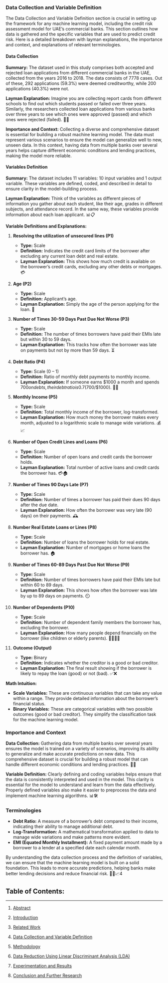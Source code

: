 ### Data Collection and Variable Definition

The Data Collection and Variable Definition section is crucial in setting up the framework for any machine learning model, including the credit risk assessment model for UAE’s commercial banks. This section outlines how data is gathered and the specific variables that are used to predict credit risk. Here is a detailed breakdown with layman explanations, the importance and context, and explanations of relevant terminologies.

#### Data Collection

**Summary:**
The dataset used in this study comprises both accepted and rejected loan applications from different commercial banks in the UAE, collected from the years 2016 to 2018. The data consists of 7778 cases. Out of these, 292 applications (59.3%) were deemed creditworthy, while 200 applications (40.3%) were not.

**Layman Explanation:**
Imagine you are collecting report cards from different schools to find out which students passed or failed over three years. Similarly, the researchers collected loan applications from various banks over three years to see which ones were approved (passed) and which ones were rejected (failed). 📄🏦

**Importance and Context:**
Collecting a diverse and comprehensive dataset is essential for building a robust machine learning model. The data must represent various scenarios to ensure the model can generalize well to new, unseen data. In this context, having data from multiple banks over several years helps capture different economic conditions and lending practices, making the model more reliable.

#### Variables Definition

**Summary:**
The dataset includes 11 variables: 10 input variables and 1 output variable. These variables are defined, coded, and described in detail to ensure clarity in the model-building process.

**Layman Explanation:**
Think of the variables as different pieces of information you gather about each student, like their age, grades in different subjects, and attendance record. In the same way, these variables provide information about each loan applicant. 📊📋

**Variable Definitions and Explanations:**

1. **Resolving the utilization of unsecured lines (P1)**
   - **Type:** Scale
   - **Definition:** Indicates the credit card limits of the borrower after excluding any current loan debt and real estate.
   - **Layman Explanation:** This shows how much credit is available on the borrower’s credit cards, excluding any other debts or mortgages. 💳

2. **Age (P2)**
   - **Type:** Scale
   - **Definition:** Applicant’s age.
   - **Layman Explanation:** Simply the age of the person applying for the loan. 🎂

3. **Number of Times 30-59 Days Past Due Not Worse (P3)**
   - **Type:** Scale
   - **Definition:** The number of times borrowers have paid their EMIs late but within 30 to 59 days.
   - **Layman Explanation:** This tracks how often the borrower was late on payments but not by more than 59 days. ⏳

4. **Debt Ratio (P4)**
   - **Type:** Scale (0 – 1)
   - **Definition:** Ratio of monthly debt payments to monthly income.
   - **Layman Explanation:** If someone earns $1000 a month and spends $700 on debts, their debt ratio is 0.7 ($700/$1000). 💸➗

5. **Monthly Income (P5)**
   - **Type:** Scale
   - **Definition:** Total monthly income of the borrower, log-transformed.
   - **Layman Explanation:** How much money the borrower makes every month, adjusted to a logarithmic scale to manage wide variations. 💰📈

6. **Number of Open Credit Lines and Loans (P6)**
   - **Type:** Scale
   - **Definition:** Number of open loans and credit cards the borrower holds.
   - **Layman Explanation:** Total number of active loans and credit cards the borrower has. 💳🏠

7. **Number of Times 90 Days Late (P7)**
   - **Type:** Scale
   - **Definition:** Number of times a borrower has paid their dues 90 days after the due date.
   - **Layman Explanation:** How often the borrower was very late (90 days) on their payments. 🕰️

8. **Number Real Estate Loans or Lines (P8)**
   - **Type:** Scale
   - **Definition:** Number of loans the borrower holds for real estate.
   - **Layman Explanation:** Number of mortgages or home loans the borrower has. 🏠

9. **Number of Times 60-89 Days Past Due Not Worse (P9)**
   - **Type:** Scale
   - **Definition:** Number of times borrowers have paid their EMIs late but within 60 to 89 days.
   - **Layman Explanation:** This shows how often the borrower was late by up to 89 days on payments. ⏲️

10. **Number of Dependents (P10)**
    - **Type:** Scale
    - **Definition:** Number of dependent family members the borrower has, excluding the borrower.
    - **Layman Explanation:** How many people depend financially on the borrower (like children or elderly parents). 👨‍👩‍👧‍👦

11. **Outcome (Output)**
    - **Type:** Binary
    - **Definition:** Indicates whether the creditor is a good or bad creditor.
    - **Layman Explanation:** The final result showing if the borrower is likely to repay the loan (good) or not (bad). ✅❌

**Math Intuition:**

- **Scale Variables:** These are continuous variables that can take any value within a range. They provide detailed information about the borrower’s financial status.
- **Binary Variables:** These are categorical variables with two possible outcomes (good or bad creditor). They simplify the classification task for the machine learning model.

### Importance and Context

**Data Collection:**
Gathering data from multiple banks over several years ensures the model is trained on a variety of scenarios, improving its ability to generalize and make accurate predictions on new data. This comprehensive dataset is crucial for building a robust model that can handle different economic conditions and lending practices. 📅🏦

**Variable Definition:**
Clearly defining and coding variables helps ensure that the data is consistently interpreted and used in the model. This clarity is essential for the model to understand and learn from the data effectively. Properly defined variables also make it easier to preprocess the data and implement machine learning algorithms. 📊🛠️

### Terminologies

- **Debt Ratio:** A measure of a borrower’s debt compared to their income, indicating their ability to manage additional debt.
- **Log-Transformation:** A mathematical transformation applied to data to manage wide variations and make patterns more evident.
- **EMI (Equated Monthly Installment):** A fixed payment amount made by a borrower to a lender at a specified date each calendar month.

By understanding the data collection process and the definition of variables, we can ensure that the machine learning model is built on a solid foundation. This leads to more accurate predictions, helping banks make better lending decisions and reduce financial risk. 🏦🤖📈4

## **Table of Contents:**
---
1. [Abstract](https://github.com/aditya-saxena-7/Credit-Risk-Assessment-Model-for-UAE-s-Commercial-Banks-A-Machine-Learning-Approach)
   
2. [Introduction](https://github.com/aditya-saxena-7/Credit-Risk-Assessment-Model-for-UAE-s-Commercial-Banks-A-Machine-Learning-Approach/blob/main/Introduction.md) 

4. [Related Work](https://github.com/aditya-saxena-7/Credit-Risk-Assessment-Model-for-UAE-s-Commercial-Banks-A-Machine-Learning-Approach/blob/main/Related%20Work.md) 

5. [Data Collection and Variable Definition](https://github.com/aditya-saxena-7/Credit-Risk-Assessment-Model-for-UAE-s-Commercial-Banks-A-Machine-Learning-Approach/blob/main/Data%20Collection%20and%20Variable%20Definition.md) 

6. [Methodology](https://github.com/aditya-saxena-7/Credit-Risk-Assessment-Model-for-UAE-s-Commercial-Banks-A-Machine-Learning-Approach/blob/main/Methodology.md)

7. [Data Reduction Using Linear Discriminant Analysis (LDA)](https://github.com/aditya-saxena-7/Credit-Risk-Assessment-Model-for-UAE-s-Commercial-Banks-A-Machine-Learning-Approach/blob/main/Data%20Reduction%20Using%20Linear%20Discriminant%20Analysis%20(LDA).md)

8. [Experimentation and Results](https://github.com/aditya-saxena-7/Credit-Risk-Assessment-Model-for-UAE-s-Commercial-Banks-A-Machine-Learning-Approach/blob/main/Experimentation%20and%20Results.md)

9. [Conclusion and Further Research](https://github.com/aditya-saxena-7/Credit-Risk-Assessment-Model-for-UAE-s-Commercial-Banks-A-Machine-Learning-Approach/blob/main/Conclusion%20and%20Further%20Research.md)
